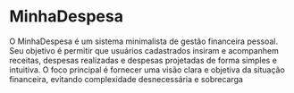 # MinhaDespesa

O MinhaDespesa é um sistema minimalista de gestão financeira pessoal. Seu objetivo é permitir que usuários cadastrados insiram e acompanhem receitas, despesas realizadas e despesas projetadas de forma simples e intuitiva. O foco principal é fornecer uma visão clara e objetiva da situação financeira, evitando complexidade desnecessária e sobrecarga 
